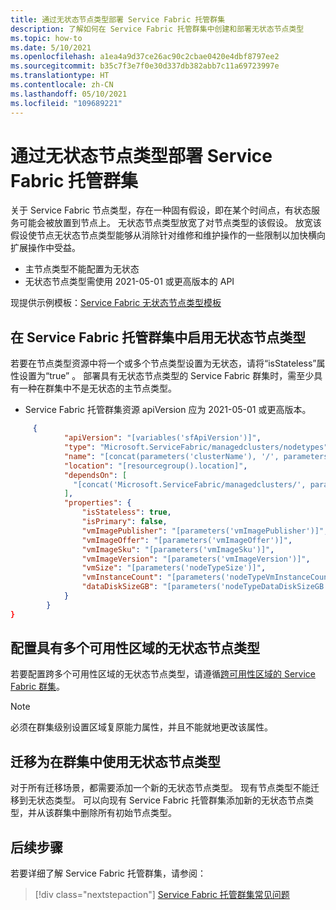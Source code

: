 ```yaml
---
title: 通过无状态节点类型部署 Service Fabric 托管群集
description: 了解如何在 Service Fabric 托管群集中创建和部署无状态节点类型
ms.topic: how-to
ms.date: 5/10/2021
ms.openlocfilehash: a1ea4a9d37ce26ac90c2cbae0420e4dbf8797ee2
ms.sourcegitcommit: b35c7f3e7f0e30d337db382abb7c11a69723997e
ms.translationtype: HT
ms.contentlocale: zh-CN
ms.lasthandoff: 05/10/2021
ms.locfileid: "109689221"
---
```

# <a name="deploy-a-service-fabric-managed-cluster-with-stateless-node-types"></a>通过无状态节点类型部署 Service Fabric 托管群集

关于 Service Fabric 节点类型，存在一种固有假设，即在某个时间点，有状态服务可能会被放置到节点上。 无状态节点类型放宽了对节点类型的该假设。 放宽该假设使节点无状态节点类型能够从消除针对维修和维护操作的一些限制以加快横向扩展操作中受益。

* 主节点类型不能配置为无状态
* 无状态节点类型需使用 2021-05-01 或更高版本的 API


现提供示例模板：[Service Fabric 无状态节点类型模板](https://github.com/Azure-Samples/service-fabric-cluster-templates)

## <a name="enable-stateless-node-types-in-a-service-fabric-managed-cluster"></a>在 Service Fabric 托管群集中启用无状态节点类型
若要在节点类型资源中将一个或多个节点类型设置为无状态，请将“isStateless”属性设置为“true” 。 部署具有无状态节点类型的 Service Fabric 群集时，需至少具有一种在群集中不是无状态的主节点类型。

* Service Fabric 托管群集资源 apiVersion 应为 2021-05-01 或更高版本。

```json
     {
            "apiVersion": "[variables('sfApiVersion')]",
            "type": "Microsoft.ServiceFabric/managedclusters/nodetypes",
            "name": "[concat(parameters('clusterName'), '/', parameters('nodeTypeName'))]",
            "location": "[resourcegroup().location]",
            "dependsOn": [
              "[concat('Microsoft.ServiceFabric/managedclusters/', parameters('clusterName'))]"
            ],
            "properties": {
                "isStateless": true,
                "isPrimary": false,
                "vmImagePublisher": "[parameters('vmImagePublisher')]",
                "vmImageOffer": "[parameters('vmImageOffer')]",
                "vmImageSku": "[parameters('vmImageSku')]",
                "vmImageVersion": "[parameters('vmImageVersion')]",
                "vmSize": "[parameters('nodeTypeSize')]",
                "vmInstanceCount": "[parameters('nodeTypeVmInstanceCount')]",
                "dataDiskSizeGB": "[parameters('nodeTypeDataDiskSizeGB')]"
            }
        }
}
```

## <a name="configure-stateless-node-types-with-multiple-availability-zones"></a>配置具有多个可用性区域的无状态节点类型
若要配置跨多个可用性区域的无状态节点类型，请遵循[跨可用性区域的 Service Fabric 群集](.\service-fabric-cross-availability-zones.md)。 

>[!NOTE]
> 必须在群集级别设置区域复原能力属性，并且不能就地更改该属性。

## <a name="migrate-to-using-stateless-node-types-in-a-cluster"></a>迁移为在群集中使用无状态节点类型
对于所有迁移场景，都需要添加一个新的无状态节点类型。 现有节点类型不能迁移到无状态类型。 可以向现有 Service Fabric 托管群集添加新的无状态节点类型，并从该群集中删除所有初始节点类型。 

## <a name="next-steps"></a>后续步骤 

若要详细了解 Service Fabric 托管群集，请参阅：

> [!div class="nextstepaction"]
> [Service Fabric 托管群集常见问题](./faq-managed-cluster.md)